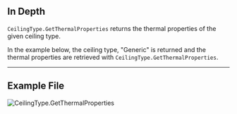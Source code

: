 ## In Depth
`CeilingType.GetThermalProperties` returns the thermal properties of the given ceiling type.

In the example below, the ceiling type, "Generic" is returned and the thermal properties are retrieved with `CeilingType.GetThermalProperties`.

___
## Example File

![CeilingType.GetThermalProperties](./Revit.Elements.CeilingType.GetThermalProperties_img.jpg)
